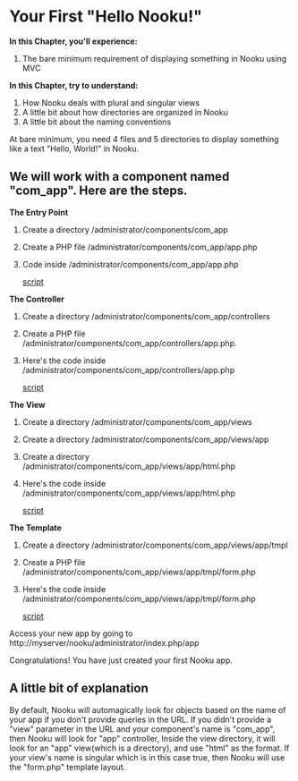 Your First "Hello Nooku!"
=========================

**In this Chapter, you'll experience:**

1. The bare minimum requirement of displaying something in Nooku using MVC

**In this Chapter, try to understand:**

1. How Nooku deals with plural and singular views
2. A little bit about how directories are organized in Nooku
3. A little bit about the naming conventions

At bare minimum, you need 4 files and 5 directories to display something like a text "Hello, World!" in Nooku.

We will work with a component named "com_app". Here are the steps.
------------------------------------------------------------------

**The Entry Point**

1.  Create a directory /administrator/components/com_app
2.  Create a PHP file /administrator/components/com_app/app.php
3.  Code inside /administrator/components/com_app/app.php

    [script](#)

**The Controller**

1. Create a directory /administrator/components/com_app/controllers
2. Create a PHP file /administrator/components/com_app/controllers/app.php.
3. Here's the code inside /administrator/components/com_app/controllers/app.php
    
    [script](#)

**The View**

1. Create a directory /administrator/components/com_app/views
2. Create a directory /administrator/components/com_app/views/app
3. Create a directory /administrator/components/com_app/views/app/html.php
4. Here's the code inside /administrator/components/com_app/views/app/html.php

    [script](#)

**The Template**

1. Create a directory /administrator/components/com_app/views/app/tmpl
2. Create a PHP file /administrator/components/com_app/views/app/tmpl/form.php
3. Here's the code inside /administrator/components/com_app/views/app/tmpl/form.php

    [script](#)

Access your new app by going to http://myserver/nooku/administrator/index.php/app

Congratulations! You have just created your first Nooku app. 

A little bit of explanation
---------------------------
By default, Nooku will automagically look for objects based on the name of your app if you don't provide queries in the URL. If you didn't provide a "view" parameter in the URL and your component's name is "com_app", then Nooku will look for "app" controller, Inside the view directory, it will look for an "app" view(which is a directory), and use "html" as the format. If your view's name is singular which is in this case true, then Nooku will use the "form.php" template layout.

